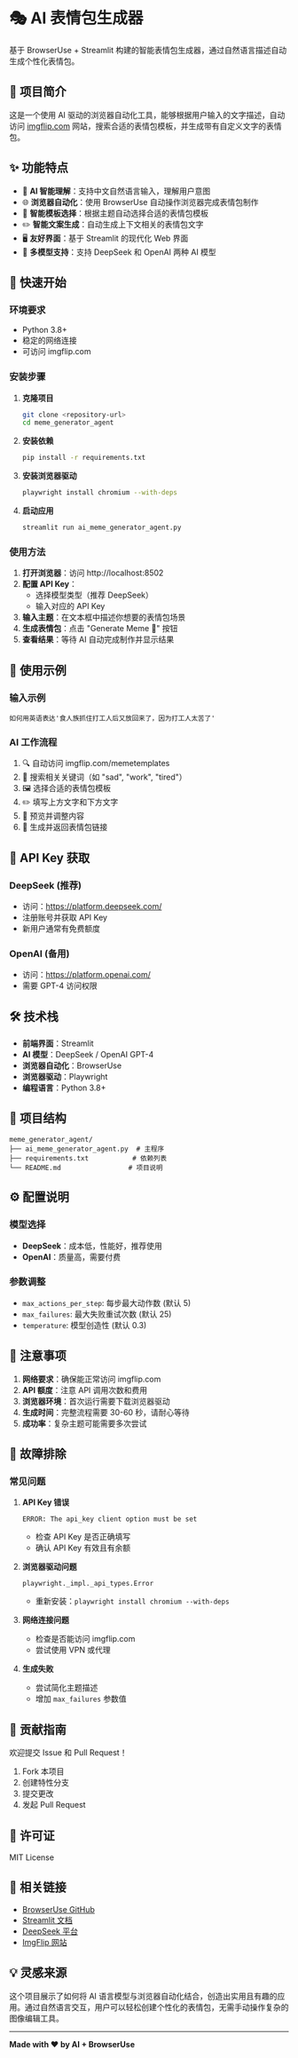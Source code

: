 # 🎭 AI 表情包生成器

基于 BrowserUse + Streamlit 构建的智能表情包生成器，通过自然语言描述自动生成个性化表情包。

## 📸 项目简介

这是一个使用 AI 驱动的浏览器自动化工具，能够根据用户输入的文字描述，自动访问 [imgflip.com](https://imgflip.com/memetemplates) 网站，搜索合适的表情包模板，并生成带有自定义文字的表情包。

## ✨ 功能特点

- 🤖 **AI 智能理解**：支持中文自然语言输入，理解用户意图
- 🌐 **浏览器自动化**：使用 BrowserUse 自动操作浏览器完成表情包制作
- 🎨 **智能模板选择**：根据主题自动选择合适的表情包模板
- ✏️ **智能文案生成**：自动生成上下文相关的表情包文字
- 🖥️ **友好界面**：基于 Streamlit 的现代化 Web 界面
- 🔧 **多模型支持**：支持 DeepSeek 和 OpenAI 两种 AI 模型

## 🚀 快速开始

### 环境要求

- Python 3.8+
- 稳定的网络连接
- 可访问 imgflip.com

### 安装步骤

1. **克隆项目**
   ```bash
   git clone <repository-url>
   cd meme_generator_agent
   ```

2. **安装依赖**
   ```bash
   pip install -r requirements.txt
   ```

3. **安装浏览器驱动**
   ```bash
   playwright install chromium --with-deps
   ```

4. **启动应用**
   ```bash
   streamlit run ai_meme_generator_agent.py
   ```

### 使用方法

1. **打开浏览器**：访问 http://localhost:8502
2. **配置 API Key**：
   - 选择模型类型（推荐 DeepSeek）
   - 输入对应的 API Key
3. **输入主题**：在文本框中描述你想要的表情包场景
4. **生成表情包**：点击 "Generate Meme 🚀" 按钮
5. **查看结果**：等待 AI 自动完成制作并显示结果

## 🎯 使用示例

### 输入示例
```
如何用英语表达'食人族抓住打工人后又放回来了，因为打工人太苦了'
```

### AI 工作流程
1. 🔍 自动访问 imgflip.com/memetemplates
2. 🎯 搜索相关关键词（如 "sad", "work", "tired"）
3. 🖼️ 选择合适的表情包模板
4. ✏️ 填写上方文字和下方文字
5. 👀 预览并调整内容
6. 🎉 生成并返回表情包链接

## 🔐 API Key 获取

### DeepSeek (推荐)
- 访问：https://platform.deepseek.com/
- 注册账号并获取 API Key
- 新用户通常有免费额度

### OpenAI (备用)
- 访问：https://platform.openai.com/
- 需要 GPT-4 访问权限

## 🛠️ 技术栈

- **前端界面**：Streamlit
- **AI 模型**：DeepSeek / OpenAI GPT-4
- **浏览器自动化**：BrowserUse
- **浏览器驱动**：Playwright
- **编程语言**：Python 3.8+

## 📁 项目结构

```
meme_generator_agent/
├── ai_meme_generator_agent.py  # 主程序
├── requirements.txt           # 依赖列表
└── README.md                 # 项目说明
```

## ⚙️ 配置说明

### 模型选择
- **DeepSeek**：成本低，性能好，推荐使用
- **OpenAI**：质量高，需要付费

### 参数调整
- `max_actions_per_step`: 每步最大动作数 (默认 5)
- `max_failures`: 最大失败重试次数 (默认 25)
- `temperature`: 模型创造性 (默认 0.3)

## 🚨 注意事项

1. **网络要求**：确保能正常访问 imgflip.com
2. **API 额度**：注意 API 调用次数和费用
3. **浏览器环境**：首次运行需要下载浏览器驱动
4. **生成时间**：完整流程需要 30-60 秒，请耐心等待
5. **成功率**：复杂主题可能需要多次尝试

## 🔧 故障排除

### 常见问题

1. **API Key 错误**
   ```
   ERROR: The api_key client option must be set
   ```
   - 检查 API Key 是否正确填写
   - 确认 API Key 有效且有余额

2. **浏览器驱动问题**
   ```
   playwright._impl._api_types.Error
   ```
   - 重新安装：`playwright install chromium --with-deps`

3. **网络连接问题**
   - 检查是否能访问 imgflip.com
   - 尝试使用 VPN 或代理

4. **生成失败**
   - 尝试简化主题描述
   - 增加 `max_failures` 参数值

## 🤝 贡献指南

欢迎提交 Issue 和 Pull Request！

1. Fork 本项目
2. 创建特性分支
3. 提交更改
4. 发起 Pull Request

## 📄 许可证

MIT License

## 🔗 相关链接

- [BrowserUse GitHub](https://github.com/browser-use/browser-use)
- [Streamlit 文档](https://docs.streamlit.io/)
- [DeepSeek 平台](https://platform.deepseek.com/)
- [ImgFlip 网站](https://imgflip.com/)

## 💡 灵感来源

这个项目展示了如何将 AI 语言模型与浏览器自动化结合，创造出实用且有趣的应用。通过自然语言交互，用户可以轻松创建个性化的表情包，无需手动操作复杂的图像编辑工具。

---

**Made with ❤️ by AI + BrowserUse** 